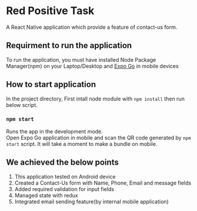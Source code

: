 # Red Positive Task

A React Native application which provide a feature of contact-us form.

## Requirment to run the application

To run the application,
you must have installed Node Package Manager(npm) on your Laptop/Desktop and [Expo Go](https://expo.dev/client) in mobile devices

## How to start application

In the project directory, First intall node module with `npm install` then run below script.

### `npm start`

Runs the app in the development mode.\
Open Expo Go application in mobile and scan the QR code generated by `npm start` script. It will take a moment to make a bundle on mobile.

## We achieved the below points

1. This application tested on Android device
2. Created a Contact-Us form with Name, Phone, Email and message fields
3. Added required validation for input fields
4. Managed state with redux
5. Integrated email sending feature(by internal mobile application)
